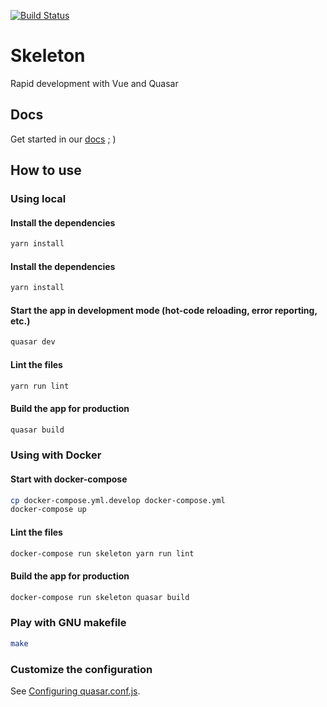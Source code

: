[![Build Status](https://travis-ci.com/quasarframeworkbrasil/skeleton-quasar.svg?branch=master)](https://travis-ci.com/quasarframeworkbrasil/skeleton-quasar)

# Skeleton

Rapid development with Vue and Quasar

## Docs

Get started in our [docs](https://quasarframework-brasil.gitbook.io/skeleton-quasar) ; )

## How to use

### Using local

#### Install the dependencies
```bash
yarn install
```

#### Install the dependencies
```bash
yarn install
```

#### Start the app in development mode (hot-code reloading, error reporting, etc.)
```bash
quasar dev
```

#### Lint the files
```bash
yarn run lint
```

#### Build the app for production
```bash
quasar build
```

### Using with Docker

#### Start with docker-compose
```bash
cp docker-compose.yml.develop docker-compose.yml
docker-compose up
```

#### Lint the files
```bash
docker-compose run skeleton yarn run lint
```

#### Build the app for production
```bash
docker-compose run skeleton quasar build
```

### Play with GNU makefile
```bash
make
```

### Customize the configuration
See [Configuring quasar.conf.js](https://quasar.dev/quasar-cli/quasar-conf-js).
